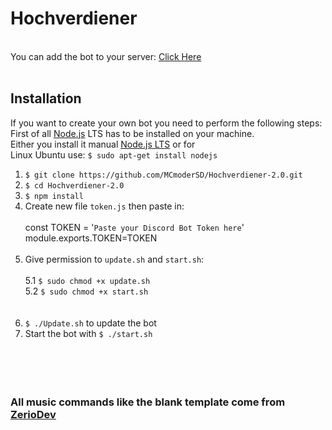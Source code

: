 # Hochverdiener
<br> You can add the bot to your server: [Click Here](https://discord.com/api/oauth2/authorize?client_id=954136734482989096&permissions=378765600768&scope=bot%20applications.commands)<br><br>
## Installation
If you want to create your own bot you need to perform the following steps:<br>
First of all [Node.js](https://nodejs.org/en/) LTS has to be installed on your machine.<br>
Either you install it manual [Node.js LTS](https://nodejs.org/en/download/) or for<br>
Linux Ubuntu use: `$ sudo apt-get install nodejs `<br>
1. `$ git clone https://github.com/MCmoderSD/Hochverdiener-2.0.git`
2. `$ cd Hochverdiener-2.0`
3. `$ npm install`
4. Create new file `token.js` then paste in:<br><br>
const TOKEN = '`Paste your Discord Bot Token here`'<br>
module.exports.TOKEN=TOKEN<br><br>
5. Give permission to `update.sh` and `start.sh`:<br><br>
	5.1 `$ sudo chmod +x update.sh`<br>
	5.2 `$ sudo chmod +x start.sh`<br><br><br>
6. `$ ./Update.sh` to update the bot<br>
7. Start the bot with `$ ./start.sh`<br><br><br><br><br>
### All music commands like the blank template come from [ZerioDev](https://github.com/ZerioDev/Music-bot "Zerio")
